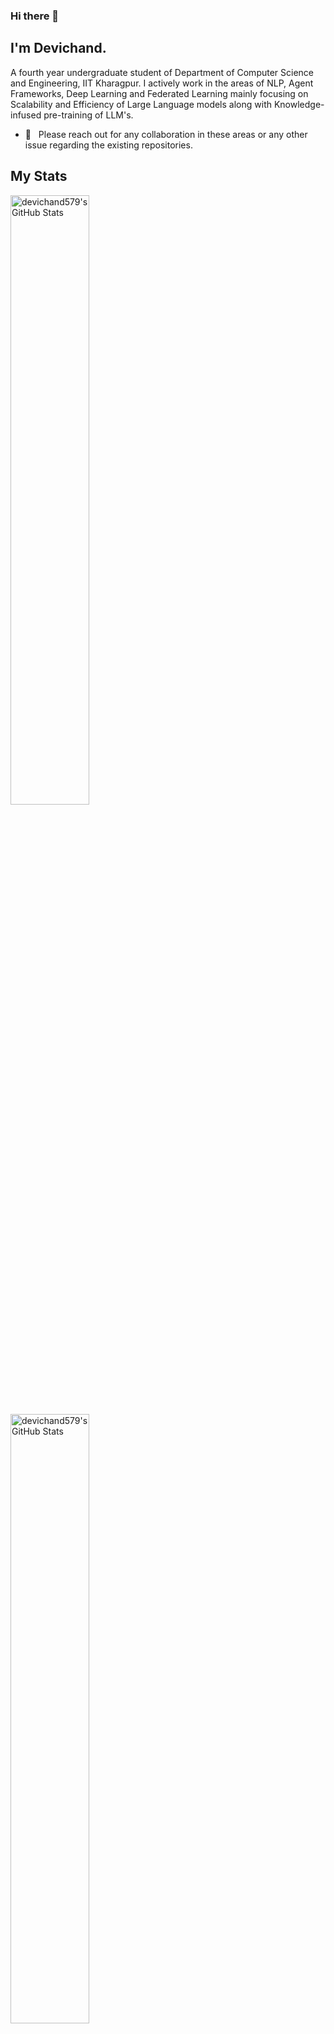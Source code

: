 ### Hi there 👋

## I'm Devichand.
A fourth year undergraduate student of Department of Computer Science and Engineering, IIT Kharagpur. I actively work in the areas of NLP, Agent Frameworks, Deep Learning and Federated Learning mainly focusing on Scalability and Efficiency of Large Language models along with Knowledge-infused pre-training of LLM's. 

- 🚀 &nbsp; Please reach out for any collaboration in these areas or any other issue regarding the existing repositories.



## My Stats
<p>
<a href="https://github.com/devichand579">
  <img width="50%"src="https://github-readme-stats.vercel.app/api?username=devichand579&theme=radical&show_icons=true&hide_border=true&count_private=true" alt="devichand579's GitHub Stats">
  <img width="50%" src="https://github-readme-streak-stats.herokuapp.com/?user=devichand579&theme=radical&hide_border=true" alt="devichand579's GitHub Stats" />
</a>
</p>


##  🤝🏻 &nbsp;Connect with Me

<a href="https://www.linkedin.com/in/devichand" target="_blank"><img src="https://img.shields.io/badge/LinkedIn-%230077B5.svg?&style=flat-square&logo=linkedin&logoColor=white" alt="LinkedIn" style="height: 20px;"></a>
<a href="mailto:devichand579@gmail.com" target="_blank"><img src="https://img.shields.io/badge/Gmail-D14836?style=for-the-badge&logo=gmail&logoColor=white" alt="Gmail" style="height: 20px;"></a>


<!--


